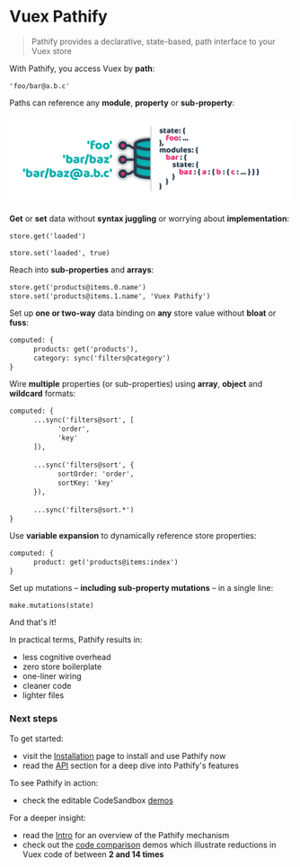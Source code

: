 <a id="home" style="position: absolute; top: 0"></a>

# Vuex Pathify

> Pathify provides a declarative, state-based, path interface to your Vuex store

With Pathify, you access Vuex by **path**:

```pathify
'foo/bar@a.b.c'
```

Paths can reference any **module**, **property** or **sub-property**:

![pathify-diagram](../assets/img/readme/pathify-diagram.png)


**Get** or **set** data without **syntax juggling** or worrying about **implementation**:

```pathify
store.get('loaded')
```
```pathify
store.set('loaded', true)
```

Reach into **sub-properties** and **arrays**:

```pathify
store.get('products@items.0.name')
store.set('products@items.1.name', 'Vuex Pathify')
```

Set up **one or two-way** data binding on **any** store value without **bloat** or **fuss**:

```pathify
computed: {
      products: get('products'),
      category: sync('filters@category')
}
```

Wire **multiple** properties (or sub-properties) using **array**, **object** and **wildcard** formats:

```pathify
computed: {
      ...sync('filters@sort', [
            'order', 
            'key'
      ]),

      ...sync('filters@sort', {
            sortOrder: 'order',
            sortKey: 'key'
      }),

      ...sync('filters@sort.*')
}
```


Use **variable expansion** to dynamically reference store properties:

```pathify
computed: {
      product: get('products@items:index')
}
```


Set up mutations – **including sub-property mutations** – in a single line:

```pathify
make.mutations(state)
```

And that's it!

In practical terms, Pathify results in:

- less cognitive overhead
- zero store boilerplate
- one-liner wiring
- cleaner code
- lighter files

### Next steps

To get started:

- visit the [Installation](/setup/install.md) page to install and use Pathify now
- read the [API](/api/paths.md) section for a deep dive into Pathify's features

To see Pathify in action:

- check the editable CodeSandbox [demos](/intro/demos.md)

For a deeper insight:
 
- read the [Intro](/intro/pathify.md) for an overview of the Pathify mechanism
- check out the [code comparison](https://codesandbox.io/s/github/davestewart/vuex-pathify-demos/tree/master/main?initialpath=code) demos which illustrate reductions in Vuex code of between **2 and 14 times** 
